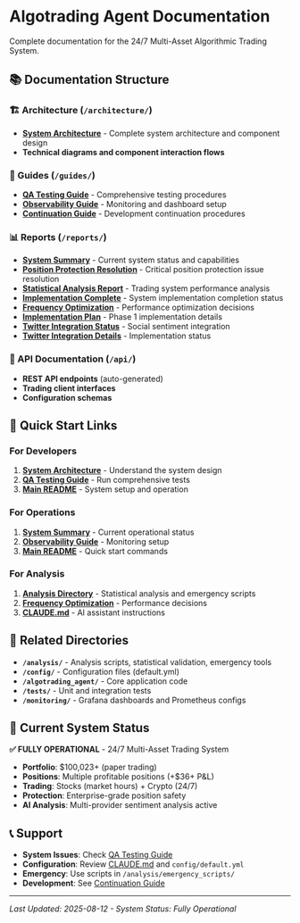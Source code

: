 # Algotrading Agent Documentation

Complete documentation for the 24/7 Multi-Asset Algorithmic Trading System.

## 📚 Documentation Structure

### 🏗️ Architecture (`/architecture/`)
- **[System Architecture](architecture/ARCHITECTURE.md)** - Complete system architecture and component design
- **Technical diagrams and component interaction flows**

### 📖 Guides (`/guides/`)
- **[QA Testing Guide](guides/QA_TESTING_GUIDE.md)** - Comprehensive testing procedures
- **[Observability Guide](guides/CLEAN_OBSERVABILITY_GUIDE.md)** - Monitoring and dashboard setup
- **[Continuation Guide](guides/CONTINUATION_GUIDE.md)** - Development continuation procedures

### 📊 Reports (`/reports/`)
- **[System Summary](reports/SYSTEM_SUMMARY.md)** - Current system status and capabilities
- **[Position Protection Resolution](reports/POSITION_PROTECTION_RESOLUTION.md)** - Critical position protection issue resolution
- **[Statistical Analysis Report](reports/STATISTICAL_ANALYSIS_REPORT.md)** - Trading system performance analysis
- **[Implementation Complete](reports/IMPLEMENTATION_COMPLETE.md)** - System implementation completion status
- **[Frequency Optimization](reports/FREQUENCY_OPTIMIZATION_DECISIONS.md)** - Performance optimization decisions
- **[Implementation Plan](reports/PHASE_1_IMPLEMENTATION_PLAN.md)** - Phase 1 implementation details
- **[Twitter Integration Status](reports/TWITTER_INTEGRATION_COMPLETE.md)** - Social sentiment integration
- **[Twitter Integration Details](reports/TWITTER_INTEGRATION_STATUS.md)** - Implementation status

### 🔧 API Documentation (`/api/`)
- **REST API endpoints** (auto-generated)
- **Trading client interfaces**
- **Configuration schemas**

## 🚀 Quick Start Links

### For Developers
1. **[System Architecture](architecture/ARCHITECTURE.md)** - Understand the system design
2. **[QA Testing Guide](guides/QA_TESTING_GUIDE.md)** - Run comprehensive tests
3. **[Main README](../README.md)** - System setup and operation

### For Operations
1. **[System Summary](reports/SYSTEM_SUMMARY.md)** - Current operational status
2. **[Observability Guide](guides/CLEAN_OBSERVABILITY_GUIDE.md)** - Monitoring setup
3. **[Main README](../README.md)** - Quick start commands

### For Analysis
1. **[Analysis Directory](../analysis/README.md)** - Statistical analysis and emergency scripts
2. **[Frequency Optimization](reports/FREQUENCY_OPTIMIZATION_DECISIONS.md)** - Performance decisions
3. **[CLAUDE.md](../CLAUDE.md)** - AI assistant instructions

## 📁 Related Directories

- **`/analysis/`** - Analysis scripts, statistical validation, emergency tools
- **`/config/`** - Configuration files (default.yml)
- **`/algotrading_agent/`** - Core application code
- **`/tests/`** - Unit and integration tests
- **`/monitoring/`** - Grafana dashboards and Prometheus configs

## 🎯 Current System Status

**✅ FULLY OPERATIONAL** - 24/7 Multi-Asset Trading System
- **Portfolio**: $100,023+ (paper trading)
- **Positions**: Multiple profitable positions (+$36+ P&L)
- **Trading**: Stocks (market hours) + Crypto (24/7)
- **Protection**: Enterprise-grade position safety
- **AI Analysis**: Multi-provider sentiment analysis active

## 📞 Support

- **System Issues**: Check [QA Testing Guide](guides/QA_TESTING_GUIDE.md)
- **Configuration**: Review [CLAUDE.md](../CLAUDE.md) and `config/default.yml`
- **Emergency**: Use scripts in `/analysis/emergency_scripts/`
- **Development**: See [Continuation Guide](guides/CONTINUATION_GUIDE.md)

---

*Last Updated: 2025-08-12 - System Status: Fully Operational*